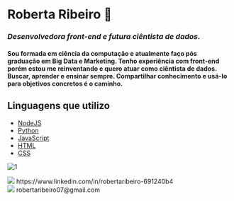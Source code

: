 # Roberta Ribeiro 👋

### *Desenvolvedora front-end e futura ciêntista de dados.*

#### Sou formada em ciência da computação e atualmente faço pós graduação em Big Data e Marketing. Tenho experiência com front-end porém estou me reinventando e quero atuar como ciêntista de dados. Buscar, aprender e ensinar sempre. Compartilhar conhecimento e usá-lo para objetivos concretos é o caminho.


## Linguagens que utilizo

- [NodeJS](https://nodejs.org)
- [Python](https://www.python.org)
- [JavaScript](https://developer.mozilla.org)
- [HTML](https://www.w3schools.com)
- [CSS](https://www.w3schools.com)

![1](https://github-readme-stats.vercel.app/api/top-langs/?username=robertaribeiro07&theme=blue-green)

 <img src = "https://img.shields.io/badge/linkedin-%230077B5.svg?&style=for-the-badge&logo=linkedin&logoColor=white&url=https://www.linkedin.com/in/robertaribeiro-691240b4">
 https://www.linkedin.com/in/robertaribeiro-691240b4

<br>

 <img src = "https://img.shields.io/badge/Gmail-D14836?style=for-the-badge&logo=gmail&logoColor=white">
 robertaribeiro07@gmail.com 

